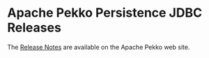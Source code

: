 # Apache Pekko Persistence JDBC Releases

The [Release Notes](https://pekko.apache.org/docs/pekko-persistence-jdbc/current/release-notes.html) are available on the Apache Pekko web site.
